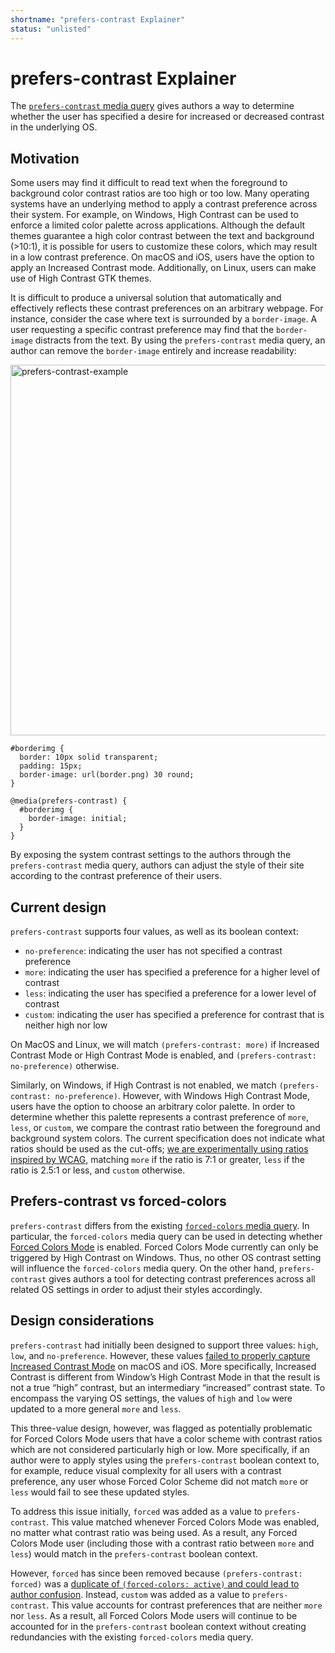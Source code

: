 ```yaml
---
shortname: "prefers-contrast Explainer"
status: "unlisted"
---
```


# prefers-contrast Explainer 

The [`prefers-contrast` media query](https://drafts.csswg.org/mediaqueries-5/#prefers-contrast) gives authors a way to determine whether the user has specified a desire for increased or decreased contrast in the underlying OS. 

## Motivation 

Some users may find it difficult to read text when the foreground to background color contrast ratios are too high or too low. Many operating systems have an underlying method to apply a contrast preference across their system. For example, on Windows, High Contrast can be used to enforce a limited color palette across applications. Although the default themes guarantee a high color contrast between the text and background (>10:1), it is possible for users to customize these colors, which may result in a low contrast preference. On macOS and iOS, users have the option to apply an Increased Contrast mode. Additionally, on Linux, users can make use of High Contrast GTK themes. 

It is difficult to produce a universal solution that automatically and effectively reflects these contrast preferences on an arbitrary webpage. For instance, consider the case where text is surrounded by a `border-image`. A user requesting a specific contrast preference may find that the `border-image` distracts from the text. By using the `prefers-contrast` media query, an author can remove the `border-image` entirely and increase readability:

<img width="593" alt="prefers-contrast-example" src="prefers-contrast-example.png">
 
```
#borderimg {  
  border: 10px solid transparent; 
  padding: 15px; 
  border-image: url(border.png) 30 round; 
} 

@media(prefers-contrast) { 
  #borderimg { 
    border-image: initial; 
  } 
} 
```

By exposing the system contrast settings to the authors through the `prefers-contrast` media query, authors can adjust the style of their site according to the contrast preference of their users.  

## Current design 

`prefers-contrast` supports four values, as well as its boolean context: 
  - `no-preference`: indicating the user has not specified a contrast preference 
  - `more`: indicating the user has specified a preference for a higher level of contrast 
  - `less`: indicating the user has specified a preference for a lower level of contrast 
  - `custom`: indicating the user has specified a preference for contrast that is neither high nor low 

On MacOS and Linux, we will match `(prefers-contrast: more)` if Increased Contrast Mode or High Contrast Mode is enabled, and `(prefers-contrast: no-preference)` otherwise. 

Similarly, on Windows, if High Contrast is not enabled, we match `(prefers-contrast: no-preference)`. However, with Windows High Contrast Mode, users have the option to choose an arbitrary color palette. In order to determine whether this palette represents a contrast preference of `more`, `less`, or `custom`, we compare the contrast ratio between the foreground and background system colors. The current specification does not indicate what ratios should be used as the cut-offs; [we are experimentally using ratios inspired by WCAG](https://www.w3.org/WAI/WCAG21/Understanding/contrast-enhanced), matching `more` if the ratio is 7:1 or greater, `less` if the ratio is 2.5:1 or less, and `custom` otherwise. 

## Prefers-contrast vs forced-colors 

`prefers-contrast` differs from the existing [`forced-colors` media query](https://drafts.csswg.org/mediaqueries-5/#descdef-media-forced-colors). In particular, the `forced-colors` media query can be used in detecting whether [Forced Colors Mode](https://www.w3.org/TR/css-color-adjust-1/#forced) is enabled. Forced Colors Mode currently can only be triggered by High Contrast on Windows. Thus, no other OS contrast setting will influence the `forced-colors` media query. On the other hand, `prefers-contrast` gives authors a tool for detecting contrast preferences across all related OS settings in order to adjust their styles accordingly. 

## Design considerations 

`prefers-contrast` had initially been designed to support three values: `high`, `low`, and `no-preference`. However, these values [failed to properly capture Increased Contrast Mode](https://github.com/w3c/csswg-drafts/issues/2943) on macOS and iOS. More specifically, Increased Contrast is different from Window’s High Contrast Mode in that the result is not a true “high” contrast, but an intermediary “increased” contrast state. To encompass the varying OS settings, the values of `high` and `low` were updated to a more general `more` and `less`. 

This three-value design, however, was flagged as potentially problematic for Forced Colors Mode users that have a color scheme with contrast ratios which are not considered particularly high or low. More specifically, if an author were to apply styles using the `prefers-contrast` boolean context to, for example, reduce visual complexity for all users with a contrast preference, any user whose Forced Color Scheme did not match `more` or `less` would fail to see these updated styles. 

To address this issue initially, `forced` was added as a value to `prefers-contrast`. This value matched whenever Forced Colors Mode was enabled, no matter what contrast ratio was being used. As a result, any Forced Colors Mode user (including those with a contrast ratio between `more` and `less`) would match in the `prefers-contrast` boolean context.  

However, `forced` has since been removed because `(prefers-contrast: forced)` was a [duplicate of  `(forced-colors: active)` and could lead to author confusion](https://github.com/w3c/csswg-drafts/issues/5433). Instead, `custom` was added as a value to `prefers-contrast`. This value accounts for contrast preferences that are neither `more` nor `less`. As a result, all Forced Colors Mode users will continue to be accounted for in the `prefers-contrast` boolean context without creating redundancies with the existing `forced-colors` media query. 
